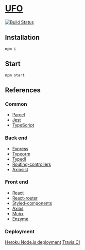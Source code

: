 # [UFO](https://nzdlufo.herokuapp.com/)
[![Build Status](https://travis-ci.org/nzdl/ufo.svg?branch=master)](https://travis-ci.org/nzdl/ufo)

## Installation
```
npm i
```

## Start
```
npm start
```

## References
### Common
* [Parcel](https://parceljs.org/)
* [Jest](https://jestjs.io/)
* [TypeScript](https://www.typescriptlang.org/)
### Back end
* [Express](https://expressjs.com/)
* [Typeorm](http://typeorm.io/)
* [Typedi](https://github.com/typestack/typedi)
* [Routing-controllers](https://github.com/typestack/routing-controllers)
* [Axiosist](https://github.com/Gerhut/axiosist)
### Front end
* [React](https://reactjs.org/)
* [React-router](https://reacttraining.com/react-router/)
* [Styled-components](https://www.styled-components.com/)
* [Axios](https://github.com/axios/axios)
* [Mobx](https://github.com/mobxjs/mobx)
* [Enzyme](https://airbnb.io/enzyme/)
### Deployment
[Heroku Node.js deployment](https://devcenter.heroku.com/articles/getting-started-with-nodejs)
[Travis CI](https://docs.travis-ci.com/user/languages/javascript-with-nodejs/)
